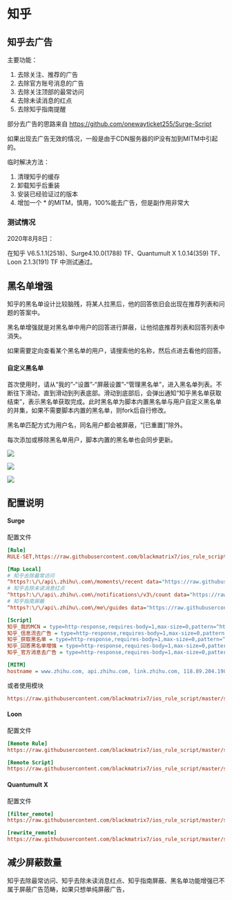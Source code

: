 # 知乎

## 知乎去广告

主要功能：

1. 去除关注、推荐的广告
2. 去除官方账号消息的广告
3. 去除关注顶部的最常访问
4. 去除未读消息的红点
5. 去除知乎指南提醒

部分去广告的思路来自 https://github.com/onewayticket255/Surge-Script

如果出现去广告无效的情况，一般是由于CDN服务器的IP没有加到MITM中引起的。

临时解决方法：

1. 清理知乎的缓存
2. 卸载知乎后重装
3. 安装已经验证过的版本
4. 增加一个 * 的MITM，慎用，100%能去广告，但是副作用非常大

### 测试情况

2020年8月8日：

在知乎 V6.5.1.1(2518)、Surge4.10.0(1788) TF、Quantumult X 1.0.14(359) TF、Loon 2.1.3(191) TF 中测试通过。

## 黑名单增强

知乎的黑名单设计比较脑残，将某人拉黑后，他的回答依旧会出现在推荐列表和问题的答案中。

黑名单增强就是对黑名单中用户的回答进行屏蔽，让他彻底推荐列表和回答列表中消失。

如果需要定向查看某个黑名单的用户，请搜索他的名称，然后点进去看他的回答。

#### 自定义黑名单

首次使用时，请从“我的”-“设置”-“屏蔽设置”-“管理黑名单”，进入黑名单列表。不断往下滑动，直到滑动到列表底部。滑动到底部后，会弹出通知“知乎黑名单获取结束”，表示黑名单获取完成。此时黑名单为脚本内置黑名单与用户自定义黑名单的并集，如果不需要脚本内置的黑名单，则fork后自行修改。

黑名单匹配方式为用户名，同名用户都会被屏蔽，“[已重置]”除外。

每次添加或移除黑名单用户，脚本内置的黑名单也会同步更新。

![](https://raw.githubusercontent.com/blackmatrix7/ios_rule_script/master/script/zhihu/images/01.jpg)

![](https://raw.githubusercontent.com/blackmatrix7/ios_rule_script/master/script/zhihu/images/03.jpg)

![](https://raw.githubusercontent.com/blackmatrix7/ios_rule_script/master/script/zhihu/images/02.jpg)

## 配置说明

#### Surge

配置文件

```ini
[Rule]
RULE-SET,https://raw.githubusercontent.com/blackmatrix7/ios_rule_script/master/script/zhihu/zhihu_remove_ads.surge,REJECT

[Map Local]
# 知乎去除最常访问
^https?:\/\/api\.zhihu\.com\/moments\/recent data="https://raw.githubusercontent.com/blackmatrix7/ios_rule_script/master/blank.json"
# 知乎去除未读消息红点
^https?:\/\/api\.zhihu\.com\/notifications\/v3\/count data="https://raw.githubusercontent.com/blackmatrix7/ios_rule_script/master/blank.json"
# 知乎指南屏蔽
^https?:\/\/api\.zhihu\.com\/me\/guides data="https://raw.githubusercontent.com/blackmatrix7/ios_rule_script/master/blank.json"

[Script]
知乎_我的MCN = type=http-response,requires-body=1,max-size=0,pattern=^https:\/\/api\.zhihu\.com/people/,script-path=https://raw.githubusercontent.com/blackmatrix7/ios_rule_script/master/script/zhihu/zhihu_plus.js
知乎_信息流去广告 = type=http-response,requires-body=1,max-size=0,pattern=^https:\/\/api\.zhihu\.com/(moments|topstory)/recommend,script-path=https://raw.githubusercontent.com/blackmatrix7/ios_rule_script/master/script/zhihu/zhihu_plus.js
知乎_获取黑名单 = type=http-response,requires-body=1,max-size=0,pattern=^https:\/\/api\.zhihu\.com\/settings\/blocked_users,script-path=https://raw.githubusercontent.com/blackmatrix7/ios_rule_script/master/script/zhihu/zhihu_plus.js
知乎_回答黑名单增强 = type=http-response,requires-body=1,max-size=0,pattern=^https:\/\/api\.zhihu\.com/v4/questions,script-path=https://raw.githubusercontent.com/blackmatrix7/ios_rule_script/master/script/zhihu/zhihu_plus.js
知乎_官方消息去广告 = type=http-response,requires-body=1,max-size=0,pattern=^https:\/\/api\.zhihu\.com\/notifications\/v3\/(message\?|timeline\/entry\/system_message),script-path=https://raw.githubusercontent.com/blackmatrix7/ios_rule_script/master/script/zhihu/zhihu_plus.js

[MITM]
hostname = www.zhihu.com, api.zhihu.com, link.zhihu.com, 118.89.204.198
```

或者使用模块

```ini
https://raw.githubusercontent.com/blackmatrix7/ios_rule_script/master/script/zhihu/zhihu_plus.sgmodule
```

#### Loon

配置文件

```ini
[Remote Rule]
https://raw.githubusercontent.com/blackmatrix7/ios_rule_script/master/script/zhihu/zhihu_remove_ads.loon, policy=REJECT, tag=知乎, enabled=true

[Remote Script]
https://raw.githubusercontent.com/blackmatrix7/ios_rule_script/master/script/zhihu/zhihu_plus.loon, tag=知乎_去广告及黑名单增强, enabled=true
```

#### Quantumult X

配置文件

```ini
[filter_remote]
https://raw.githubusercontent.com/blackmatrix7/ios_rule_script/master/script/zhihu/zhihu_remove_ads.quanx, tag=知乎去广告, force-policy=REJECT, enabled=true

[rewrite_remote]
https://raw.githubusercontent.com/blackmatrix7/ios_rule_script/master/script/zhihu/zhihu_plus.quanx, tag=知乎_去广告及黑名单增强, update-interval=86400, opt-parser=false, enabled=true
```

## 减少屏蔽数量

知乎去除最常访问、知乎去除未读消息红点、知乎指南屏蔽、黑名单功能增强已不属于屏蔽广告范畴，如果只想单纯屏蔽广告，